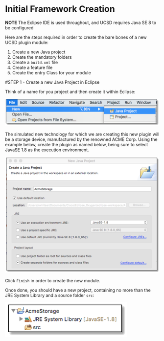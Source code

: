 # Initial Framework Creation

**NOTE** The Eclipse IDE is used throughout, and UCSD requires Java SE 8 to be configured

Here are the steps required in order to create the bare bones of a new UCSD plugin module:

 1. Create a new Java project
 2. Create the mandatory folders
 3. Create a ```build.xml``` file
 4. Create a feature file
 5. Create the entry Class for your module


#STEP 1 -  Create a new Java Project in Eclipse

Think of a name for you project and then create it within Eclipse:

![alt text](https://github.com/rwhitear42/UCS_Director_Open_Automation_From_Scratch/blob/master/docs/initial_framework/images/new_java_project.png "Creating a new project")

The simulated new technology for which we are creating this new plugin will be a storage device, manufactured by the renowned ACME Corp. Using the example below, create the plugin as named below, being sure to select JavaSE 1.8 as the execution environment.

![alt text](https://github.com/rwhitear42/UCS_Director_Open_Automation_From_Scratch/blob/master/docs/initial_framework/images/name_new_java_project.png "Name the new project")

Click ```Finish``` in order to create the new module.

Once done, you should have a new project, containing no more than the JRE System Library and a source folder ```src```:

![alt text](https://github.com/rwhitear42/UCS_Director_Open_Automation_From_Scratch/blob/master/docs/initial_framework/images/project_explorer_pane.png "Project explorer pane")

